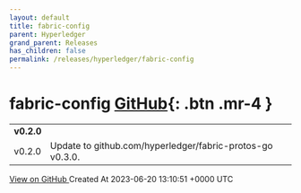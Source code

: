```yaml
---
layout: default
title: fabric-config
parent: Hyperledger
grand_parent: Releases
has_children: false
permalink: /releases/hyperledger/fabric-config
---
```


# fabric-config <span class="fs-3 right-align">[GitHub](https://github.com/hyperledger/fabric-config){: .btn .mr-4 }</span>


<div>
    <table>
        <tr>
            <td colspan="2">
                <b>
                    v0.2.0
                </b>
            </td>
        </tr>
        <tr>
            <td>
                <span class="chip">
                    v0.2.0
                </span>
            </td>
            <td>
                Update to github.com/hyperledger/fabric-protos-go v0.3.0.
            </td>
        </tr>
    </table>
    <a href="https://github.com/hyperledger/fabric-config/releases/tag/v0.2.0" class=".btn">
        View on GitHub
    </a>
    <span class="right-align">
        Created At 2023-06-20 13:10:51 +0000 UTC
    </span>
</div>

